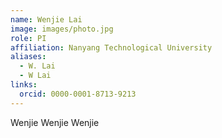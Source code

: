 ```yaml
---
name: Wenjie Lai
image: images/photo.jpg
role: PI
affiliation: Nanyang Technological University
aliases:
  - W. Lai
  - W Lai
links:
  orcid: 0000-0001-8713-9213
---
```


Wenjie Wenjie Wenjie  
